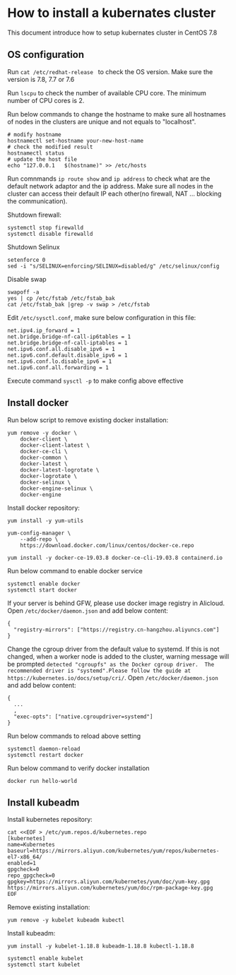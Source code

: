 
# How to install a kubernates cluster
This document introduce how to setup kubernates cluster in CentOS 7.8


## OS configuration

Run `cat /etc/redhat-release ` to check the OS version. Make sure the version is 7.8, 7.7 or 7.6

Run `lscpu` to check the number of available CPU core. The minimum number of CPU cores is 2.

Run below commands to change the hostname to make sure all hostnames of nodes in the clusters are unique and not equals to "localhost".

```
# modify hostname
hostnamectl set-hostname your-new-host-name
# check the modified result
hostnamectl status
# update the host file
echo "127.0.0.1   $(hostname)" >> /etc/hosts
```

Run comnmands `ip route show` and `ip address` to check what are the default network adaptor and the ip address. Make sure all nodes in the cluster can access their default IP each other(no firewall, NAT ... blocking the communication).

Shutdown firewall:
```
systemctl stop firewalld
systemctl disable firewalld
```

Shutdown Selinux
```
setenforce 0
sed -i "s/SELINUX=enforcing/SELINUX=disabled/g" /etc/selinux/config
```

Disable swap
```
swapoff -a
yes | cp /etc/fstab /etc/fstab_bak
cat /etc/fstab_bak |grep -v swap > /etc/fstab
```

Edit `/etc/sysctl.conf`, make sure below configuration in this file:
```
net.ipv4.ip_forward = 1
net.bridge.bridge-nf-call-ip6tables = 1
net.bridge.bridge-nf-call-iptables = 1
net.ipv6.conf.all.disable_ipv6 = 1
net.ipv6.conf.default.disable_ipv6 = 1
net.ipv6.conf.lo.disable_ipv6 = 1
net.ipv6.conf.all.forwarding = 1
```
Execute command `sysctl -p` to make config above effective


## Install docker

Run below script to remove existing docker installation:
```
yum remove -y docker \
    docker-client \
    docker-client-latest \
    docker-ce-cli \
    docker-common \
    docker-latest \
    docker-latest-logrotate \
    docker-logrotate \
    docker-selinux \
    docker-engine-selinux \
    docker-engine

```

Install docker repository:
```
yum install -y yum-utils

yum-config-manager \
    --add-repo \
    https://download.docker.com/linux/centos/docker-ce.repo
```

```
yum install -y docker-ce-19.03.8 docker-ce-cli-19.03.8 containerd.io
```

Run below command to enable docker service
```
systemctl enable docker
systemctl start docker
```

If your server is behind GFW, please use docker image registry in Alicloud. Open `/etc/docker/daemon.json` and add 
below content:
```
{
  "registry-mirrors": ["https://registry.cn-hangzhou.aliyuncs.com"]
}
```

Change the cgroup driver from the default value to systemd. If this is not changed, when a worker node is added
to the cluster, warning message will be prompted `detected "cgroupfs" as the Docker cgroup driver. 
The recommended driver is "systemd".Please follow the guide at https://kubernetes.io/docs/setup/cri/`.
Open `/etc/docker/daemon.json` and add below content:
```
{
  ... 
  ,
  "exec-opts": ["native.cgroupdriver=systemd"]
}
```

Run below commands to reload above setting
```
systemctl daemon-reload
systemctl restart docker
```


Run below command to verify docker installation
```
docker run hello-world
```



## Install kubeadm
Install kubernetes repository:
```
cat <<EOF > /etc/yum.repos.d/kubernetes.repo
[kubernetes]
name=Kubernetes
baseurl=https://mirrors.aliyun.com/kubernetes/yum/repos/kubernetes-el7-x86_64/
enabled=1
gpgcheck=0
repo_gpgcheck=0
gpgkey=https://mirrors.aliyun.com/kubernetes/yum/doc/yum-key.gpg https://mirrors.aliyun.com/kubernetes/yum/doc/rpm-package-key.gpg
EOF

```

Remove existing installation:
```
yum remove -y kubelet kubeadm kubectl
```

Install kubeadm:
```
yum install -y kubelet-1.18.8 kubeadm-1.18.8 kubectl-1.18.8

systemctl enable kubelet 
systemctl start kubelet
```
